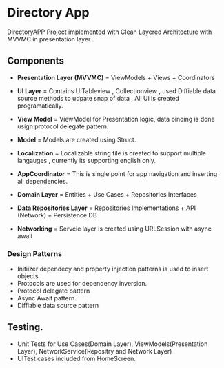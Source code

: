 
#  Directory App 

DirectoryAPP Project implemented with Clean Layered Architecture with MVVMC in presentation layer .


## Components

* **Presentation Layer (MVVMC)** = ViewModels + Views + Coordinators 

* **UI Layer** = Contains UITableview , Collectionview , used Diffiable data source methods to udpate snap of data , All Ui is created programatically. 

* **View Model** = ViewModel for Presentation logic, data binding is done usign protocol delegate pattern.  

* **Model** = Models are created using Struct. 

* **Localization** = Localizable string file is created to support multiple langauges , currently its supporting english only.

* **AppCoordinator** = This is single point for app navigation and inserting all dependencies. 

* **Domain Layer** = Entities + Use Cases + Repositories Interfaces

* **Data Repositories Layer** = Repositories Implementations + API (Network) + Persistence DB

* **Networking** = Servcie layer is created using URLSession with async await

### Design Patterns

* Initiizer dependecy and property injection patterns is used to insert objects
* Protocols are used for dependency inversion. 
* Protocol delegate pattern
* Async Await pattern. 
* Diffiable data source pattern 

## Testing.

* Unit Tests for Use Cases(Domain Layer), ViewModels(Presentation Layer), NetworkService(Repositry and Network Layer)
* UITest cases included from HomeScreen. 


